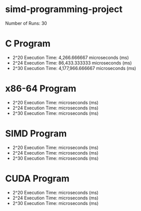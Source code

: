 # simd-programming-project

Number of Runs: 30

# C Program
- 2^20 Execution Time: 4,266.666667 microseconds (ms)
- 2^24 Execution Time: 86,433.333333 microseconds (ms)
- 2^30 Execution Time: 4,177,966.666667 microseconds (ms)

# x86-64 Program
- 2^20 Execution Time:  microseconds (ms)
- 2^24 Execution Time:  microseconds (ms)
- 2^30 Execution Time:  microseconds (ms)

# SIMD Program
- 2^20 Execution Time:  microseconds (ms)
- 2^24 Execution Time:  microseconds (ms)
- 2^30 Execution Time:  microseconds (ms)

# CUDA Program
- 2^20 Execution Time:  microseconds (ms)
- 2^24 Execution Time:  microseconds (ms)
- 2^30 Execution Time:  microseconds (ms)

